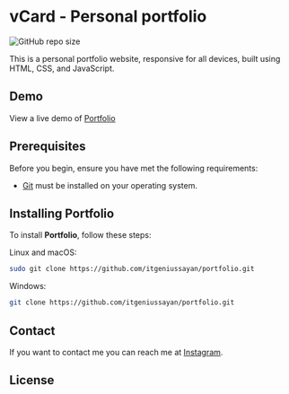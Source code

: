 # vCard - Personal portfolio

![GitHub repo size](https://img.shields.io/github/repo-size/codewithsadee/vcard-personal-portfolio)

This is a personal portfolio website, responsive for all devices, built using HTML, CSS, and JavaScript.

## Demo

View a live demo of [Portfolio](https://itgeniussayan.github.io/portfolio/)

## Prerequisites

Before you begin, ensure you have met the following requirements:

* [Git](https://git-scm.com/downloads "Download Git") must be installed on your operating system.

## Installing Portfolio

To install **Portfolio**, follow these steps:

Linux and macOS:

```bash
sudo git clone https://github.com/itgeniussayan/portfolio.git
```

Windows:

```bash
git clone https://github.com/itgeniussayan/portfolio.git
```

## Contact

If you want to contact me you can reach me at [Instagram](https://www.instagram.com/sayan_das_00_/).

## License


